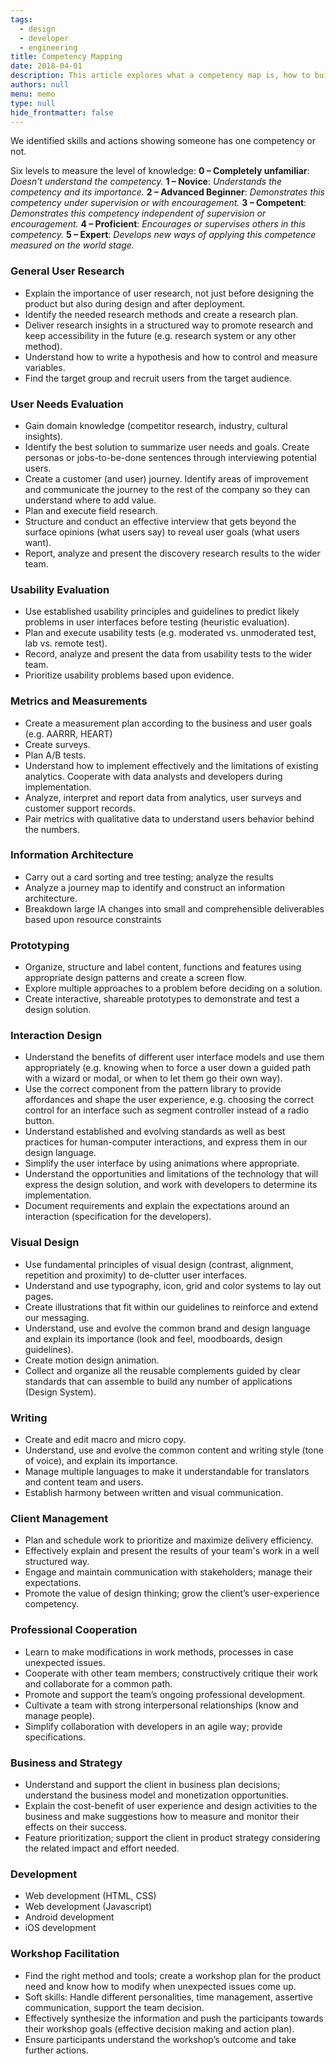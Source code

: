 ```yaml
---
tags: 
  - design
  - developer
  - engineering
title: Competency Mapping
date: 2018-04-01
description: This article explores what a competency map is, how to build one, and how it benefits your business.
authors: null
menu: memo
type: null
hide_frontmatter: false
---
```


We identified skills and actions showing someone has one competency or not.

Six levels to measure the level of knowledge:
**0 – Completely unfamiliar**: *Doesn’t understand the competency.*
**1 – Novice**: *Understands the competency and its importance.*
**2 – Advanced Beginner**: *Demonstrates this competency under supervision or with encouragement.*
**3 – Competent**: *Demonstrates this competency independent of supervision or encouragement.*
**4 – Proficient**: *Encourages or supervises others in this competency.*
**5 – Expert**: *Develops new ways of applying this competence measured on the world stage.*

### General User Research
* Explain the importance of user research, not just before designing the product but also during design and after deployment.
* Identify the needed research methods and create a research plan.
* Deliver research insights in a structured way to promote research and keep accessibility in the future (e.g. research system or any other method).
* Understand how to write a hypothesis and how to control and measure variables.
* Find the target group and recruit users from the target audience.

### User Needs Evaluation
* Gain domain knowledge (competitor research, industry, cultural insights).
* Identify the best solution to summarize user needs and goals. Create personas or jobs-to-be-done sentences through interviewing potential users.
* Create a customer (and user) journey. Identify areas of improvement and communicate the journey to the rest of the company so they can understand where to add value.
* Plan and execute field research.
* Structure and conduct an effective interview that gets beyond the surface opinions (what users say) to reveal user goals (what users want).
* Report, analyze and present the discovery research results to the wider team.

### Usability Evaluation
* Use established usability principles and guidelines to predict likely problems in user interfaces before testing (heuristic evaluation).
* Plan and execute usability tests (e.g. moderated vs. unmoderated test, lab vs. remote test).
* Record, analyze and present the data from usability tests to the wider team.
* Prioritize usability problems based upon evidence.

### Metrics and Measurements
* Create a measurement plan according to the business and user goals (e.g. AARRR, HEART)
* Create surveys.
* Plan A/B tests.
* Understand how to implement effectively and the limitations of existing analytics. Cooperate with data analysts and developers during implementation.
* Analyze, interpret and report data from analytics, user surveys and customer support records.
* Pair metrics with qualitative data to understand users behavior behind the numbers.

### Information Architecture
* Carry out a card sorting and tree testing; analyze the results
* Analyze a journey map to identify and construct an information architecture.
* Breakdown large IA changes into small and comprehensible deliverables based upon resource constraints

### Prototyping
* Organize, structure and label content, functions and features using appropriate design patterns and create a screen flow.
* Explore multiple approaches to a problem before deciding on a solution.
* Create interactive, shareable prototypes to demonstrate and test a design solution.

### Interaction Design
* Understand the benefits of different user interface models and use them appropriately (e.g. knowing when to force a user down a guided path with a wizard or modal, or when to let them go their own way).
* Use the correct component from the pattern library to provide affordances and shape the user experience, e.g. choosing the correct control for an interface such as segment controller instead of a radio button.
* Understand established and evolving standards as well as best practices for human-computer interactions, and express them in our design language.
* Simplify the user interface by using animations where appropriate.
* Understand the opportunities and limitations of the technology that will express the design solution, and work with developers to determine its implementation.
* Document requirements and explain the expectations around an interaction (specification for the developers).

### Visual Design
* Use fundamental principles of visual design (contrast, alignment, repetition and proximity) to de-clutter user interfaces.
* Understand and use typography, icon, grid and color systems to lay out pages.
* Create illustrations that fit within our guidelines to reinforce and extend our messaging.
* Understand, use and evolve the common brand and design language and explain its importance (look and feel, moodboards, design guidelines).
* Create motion design animation.
* Collect and organize all the reusable complements guided by clear standards that can assemble to build any number of applications (Design System).

### Writing
* Create and edit macro and micro copy.
* Understand, use and evolve the common content and writing style (tone of voice), and explain its importance.
* Manage multiple languages to make it understandable for translators and content team and users.
* Establish harmony between written and visual communication.

### Client Management
* Plan and schedule work to prioritize and maximize delivery efficiency.
* Effectively explain and present the results of your team's work in a well structured way.
* Engage and maintain communication with stakeholders; manage their expectations.
* Promote the value of design thinking; grow the client’s user-experience competency.

### Professional Cooperation
* Learn to make modifications in work methods, processes in case unexpected issues.
* Cooperate with other team members; constructively critique their work and collaborate for a common path.
* Promote and support the team’s ongoing professional development.
* Cultivate a team with strong interpersonal relationships (know and manage people).
* Simplify collaboration with developers in an agile way; provide specifications.

### Business and Strategy
* Understand and support the client in business plan decisions; understand the business model and monetization opportunities.
* Explain the cost-benefit of user experience and design activities to the business and make suggestions how to measure and monitor their effects on their success.
* Feature prioritization; support the client in product strategy considering the related impact and effort needed.

### Development
* Web development (HTML, CSS)
* Web development (Javascript)
* Android development
* iOS development

### Workshop Facilitation
* Find the right method and tools; create a workshop plan for the product need and know how to modify when unexpected issues come up.
* Soft skills: Handle different personalities, time management, assertive communication, support the team decision.
* Effectively synthesize the information and push the participants towards their workshop goals (effective decision making and action plan).
* Ensure participants understand the workshop’s outcome and take further actions.